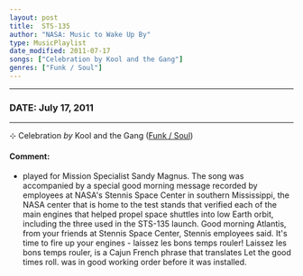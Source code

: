 ```yaml
---
layout: post
title:  STS-135
author: "NASA: Music to Wake Up By"
type: MusicPlaylist
date_modified: 2011-07-17
songs: ["Celebration by Kool and the Gang"]
genres: ["Funk / Soul"]
---
```


----
### DATE: July 17, 2011
----
⊹ Celebration *by* Kool and the Gang ([Funk / Soul](https://www.discogs.com/genre/Funk%20/%20Soul)) <a target="blank_" href="https://www.discogs.com/Kool-The-Gang-Celebration/release/2515305">
    <i class="fas fa-compact-disc"
       title="Discogs entry for this song"
       alt="Discogs entry for this song"
       style="font-size: 1.1em;"></i></a>
    

#### Comment:
* played for Mission Specialist Sandy Magnus. The song was accompanied by a special good morning message recorded by employees at NASA's Stennis Space Center in southern Mississippi, the NASA center that is home to the test stands that verified each of the main engines that helped propel space shuttles into low Earth orbit, including the three used in the STS-135 launch. Good morning Atlantis, from your friends at Stennis Space Center, Stennis employees said. It's time to fire up your engines - laissez les bons temps rouler! Laissez les bons temps rouler, is a Cajun French phrase that translates Let the good times roll. was in good working order before it was installed.



<br/>
<center>
	<a target="_blank"
	   href="https://twitter.com/intent/tweet?hashtags=Space,NASA,Playlist,NASAWakeupCalls,SpaceProgram&text=🚀 {{ page.author}}, '{{ page.songs.first }}' {{ page.title }}, {{ page.date | date: '%B %d, %Y' }}, {{ site.url }}{{ page.url }}&via=nasawakeupcalls"><i class="fab fa-twitter" title="Tweet this page" alt="Tweet this page" style="font-size: 1.3em;"></i></a>
	&nbsp; 	<i class="fas fa-user-astronaut" style="font-size: 1.5em;"></i> &nbsp;
    <a id="custom_amazon_link"
       type="amzn" search="#"
       category="popular music">
    <i class="fab fa-amazon" style="font-size: 1.3em;"></i></a>
</center>

<!-- Randomly resolve an individual entry from a song array -->
<script src="/assets/javascript/seedrandom.min.js"></script>
<script>
  var wake_me_up = ["Celebration by Kool and the Gang"];
  var prng = new Math.seedrandom();
  function randomSong() {
    song = wake_me_up[Math.floor(Math.random() * wake_me_up.length)];
    var amazon_link = document.getElementById("custom_amazon_link");
    amazon_link.setAttribute("search", song);
  }
  window.onload = randomSong();
</script>
